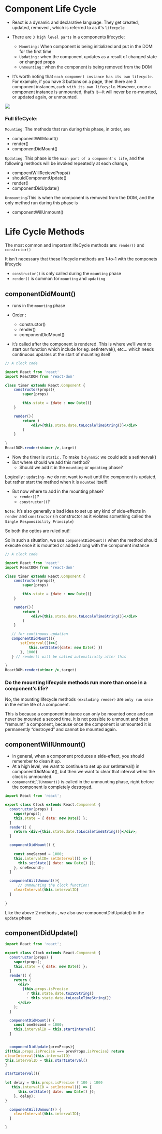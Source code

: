 # Component Life Cycle 
- React is a dynamic and declarative language. They get created, updated, removed , which is referred to as it's `lifecycle`
- There are `3 high level parts` in a components lifecycle: 
  - `Mounting` : When component is being initialized and put in the DOM for the first time
  - `Updating` : when the component updates as a result of changed state or changed props
  - `Unmounting` : when the component is being removed from the DOM
  
- It’s worth noting that `each component instance has its own lifecycle`. For example, if you have 3 buttons on a page, then there are 3 component instances,`each with its own lifecycle`. However, once a component instance is unmounted, that’s it—it will never be re-mounted, or updated again, or unmounted.
<img src="lifecycle.jpg">

### Full lifeCycle: 
`Mounting`: The methods that run during this phase, in order, are
- componentWillMount()
- render()
- componentDidMount()

`Updating`: This phase is the `main part of a component’s life`, and the following methods will be invoked repeatedly at each change,
- compoentWillRecieveProps()
- shouldComponentUpdate()
- render()
- componentDidUpdate()

`Unmounting`:This is when the component is removed from the DOM, and the only method run during this phase is
- componentWillUnmount()


# Life Cycle Methods
The most common and important lifeCycle methods are: `render()` and `constrctor()`

It isn't necessary that these lifecycle methods are 1-to-1 with the componets lifecycle
  - `constructor()` is only called during the `mounting` phase
  - `render()` is common for `mounting` and `updating`

## componentDidMount()
- runs in the `mounting` phase 
- Order :
  - constructor()
  - render()
  - componentDidMount()
  
-  it’s called after the component is rendered. This is where we’ll want to start our function which include for eg. setInterval(), etc... which needs continuous updates at the start of mounting itself

```jsx
// A clock code

import React from 'react'
import ReactDOM from 'react-dom'

class timer extends React.Component {
    constructor(props){
        super(props)

        this.state = {date : new Date()}
    }

    render(){
        return (
            <div>{this.state.date.toLocaleTimeString()}</div>
        )
    }
 
}
ReactDOM.render(<timer />,target)
```
- Now the timer is `static` . To make it `dynamic` we could add a setInterval()
- But where should we add this method?
  - Should we add it in the `mounting` or `updating` phase?

Logically : `updating`- we do not want to wait until the component is updated, but rather start the method when it is `mounted` itself!

- But now where to add in the mounting phase?
  - `render()`?
  - `constructor()`?

`Note:` It’s also generally a bad idea to set up any kind of side-effects in `render` and `constructor` (in constructor as  it violates something called the `Single Responsibility Principle`)

So both the optios are ruled out!!

So in such a situation, we use `componentDidMount()` when the method should execute once it is mounted or added along with the component instance

```jsx
// A clock code

import React from 'react'
import ReactDOM from 'react-dom'

class timer extends React.Component {
    constructor(props){
        super(props)

        this.state = {date : new Date()}
    }

    render(){
        return (
            <div>{this.state.date.toLocaleTimeString()}</div>
        )
    }

   // for continuous updation 
   componentDidMount(){
       setInterval(()=>{
           this.setState({date: new Date() })
       }, 1000)
   } // render() will be called automatically after this
  
}
ReactDOM.render(<timer />,target)
```

### Do the mounting lifecycle methods run more than once in a component’s life?
No, the mounting lifecycle methods `(excluding render)` are `only run once` in the entire life of a component.

This is because a component instance can only be mounted once and can never be mounted a second time. It is not possible to unmount and then “remount” a component, because once the component is unmounted it is permanently “destroyed” and cannot be mounted again.

## componentWillUnmount()
- In general, when a component produces a side-effect, you should remember to clean it up.
- At a high level, we want to continue to set up our setInterval() in componentDidMount(), but then we want to clear that interval when the clock is unmounted.
- `componentWillUnmount()` is called in the unmounting phase, right before the component is completely destroyed.

```jsx
import React from 'react';

export class Clock extends React.Component {
  constructor(props) {
    super(props);
    this.state = { date: new Date() };
  }
  render() {
    return <div>{this.state.date.toLocaleTimeString()}</div>;
  }

  componentDidMount() {
      
    const oneSecond = 1000;
    this.intervalID= setInterval(() => {
      this.setState({ date: new Date() });
    }, oneSecond);
  }

  componentWillUnmount(){
      // unmounting the clock function!
    clearInterval(this.intervalID)
  }
  
}
```
Like the above 2 methods , we also use componentDidUpdate() in the `update` phase 

## componentDidUpdate()
```jsx
import React from 'react';

export class Clock extends React.Component {
  constructor(props) {
    super(props);
    this.state = { date: new Date() };
  }
  render() {
    return (
      <div>
        {this.props.isPrecise
          ? this.state.date.toISOString()
          : this.state.date.toLocaleTimeString()}
      </div>
    );
  }

  componentDidMount() {
    const oneSecond = 1000;
    this.intervalID = this.startInterval()
  }


  componentDidUpdate(prevProps){
if(this.props.isPrecise === prevProps.isPrecise) return
clearInterval(this.intervalID)
this.intervalID = this.startInterval()
}

startInterval(){
  
let delay = this.props.isPrecise ? 100 : 1000
   this.intervalID = setInterval(() => {
      this.setState({ date: new Date() });
    }, delay);
}

  componentWillUnmount() {
    clearInterval(this.intervalID);
  }

}
```